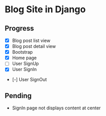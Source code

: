 # Blog Site in Django

## Progress
* [x] Blog post list view
* [x] Blog post detail view
* [x] Bootstrap
* [x] Home page
* [ ] User SignUp
* [x] User SignIn
* [-] User SignOut

## Pending
* SignIn page not displays content at center

